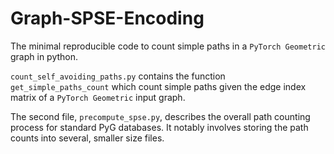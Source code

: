 # Graph-SPSE-Encoding
The minimal reproducible code to count simple paths in a `PyTorch Geometric` graph in python.

``count_self_avoiding_paths.py`` contains the function ``get_simple_paths_count`` which count simple paths given the edge index matrix of a `PyTorch Geometric` input graph.

The second file, ``precompute_spse.py``, describes the overall path counting process for standard PyG databases. It notably involves storing the path counts into several, smaller size files.
